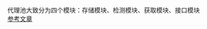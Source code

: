 代理池大致分为四个模块：存储模块、检测模块、获取模块、接口模块   
[参考文章](https://github.com/taochangwan/Python3WebSpider/blob/master/9.2-%E4%BB%A3%E7%90%86%E6%B1%A0%E7%9A%84%E7%BB%B4%E6%8A%A4.md)